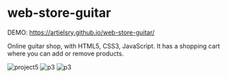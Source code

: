# web-store-guitar
DEMO: https://artielsry.github.io/web-store-guitar/


Online guitar shop, with HTML5, CSS3, JavaScript. It has a shopping cart where you can add or remove products.

![project5](https://user-images.githubusercontent.com/113340763/222197673-adef34b1-68db-4b69-90ba-3ac4ab230e85.jpg)
![p3](https://github.com/ArtielSry/web-store-guitar/assets/113340763/030c98da-1f5c-4242-9a6b-5ca71a6057b8)
![p3](https://github.com/ArtielSry/web-store-guitar/assets/113340763/2aff8eed-b00b-429b-878b-24acf38718f0)
